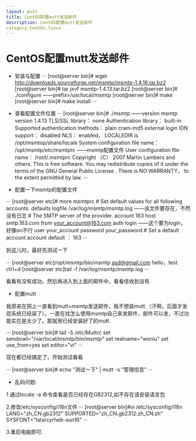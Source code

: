 ```yaml
---
layout: post
title: CentOS配置mutt发送邮件
description: CentOS配置mutt发送邮件
category:CentOs,linux
---
```

# CentOS配置mutt发送邮件

- 安装与配置
···
	[root@server bin]# wget http://downloads.sourceforge.net/msmtp/msmtp-1.4.16.tar.bz2
	[root@server bin]# tar jxvf msmtp-1.4.13.tar.bz2
	[root@server bin]# ./configure ——prefix=/usr/local/msmtp
	[root@server bin]# make
	[root@server bin]# make install
···

- 查看配置文件位置
···
	[root@server bin]# ./msmtp ——version
	msmtp version 1.4.13
	TLS/SSL library： none
	Authentication library： built-in
	Supported authentication methods：
	plain cram-md5 external login
	IDN support： disabled
	NLS： enabled， LOCALEDIR is /opt/msmtop/share/locale
	System configuration file name： /opt/msmtp/etc/msmtprc ——msmtp配置文件
	User configuration file name： /root/.msmtprc
	Copyright （C） 2007 Martin Lambers and others.
	This is free software. You may redistribute copies of it under the terms of
	the GNU General Public License .
	There is NO WARRANTY， to the extent permitted by law.
···

- 配置一下msmtp的配置文件

···
	[root@server etc]# more msmtprc
	# Set default values for all following accounts.
	defaults
	logfile /var/log/msmtp/msmtp.log ——该文件要存在，不然没有日志
	# The SMTP server of the provider.
	account 163
	host smtp.163.com
	from your_account@163.com
	auth login ——这个要为login，好像on不行
	user your_account
	password your_password
	# Set a default account
	account default ： 163
···

到这儿时，最好先测试一下

···
	[root@server etc]/opt/msmtp/bin/msmtp asd@gmail.com
	hello，test
	ctrl+d
	[root@server etc]tail -f /var/log/msmtp/msmtp.log 
···

看看有没有成功。然后再进入到上面的邮件中，看看信收到没有.

- 配置mutt

我原来在网上一直看到mutt+msmtp发送邮件，我不想装mutt.（汗啊，后面才发现系统已经装了）。一直在找怎么使用msmtp自己来发邮件，邮件可以发，不过功能实在是太少了。那就用已经安装好了的mutt.

···
	[root@server bin]# tail -5 /etc/Muttrc
	set sendmail="/var/local/msmtp/bin/msmtp"
	set realname="woniu"
	set use_from=yes
	set editor="vi"
···

现在都已经搞定了，开始测试看看

···
	[root@server bin]# echo "测试一下" | mutt -s "管理信息"
···


- 乱码问题:

1.通过locale -a 命令查看是否已经存在GB2312,如不存在请安装语言包

2.修改/etc/sysconfig/i18n文件
···
	[root@server bin]#vi /etc/sysconfig/i18n
	LANG="zh_CN.gb2312"
	SUPPORTED="zh_CN.gb2312:zh_CN:zh"
	SYSFONT="latarcyrheb-sun16"
···

3.重启电脑即可.